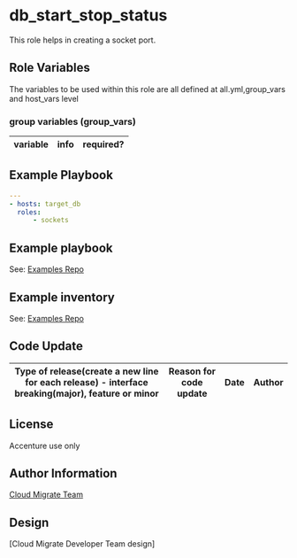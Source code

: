 # db_start_stop_status
This role helps in creating a socket port.

## Role Variables
The variables to be used within this role are all defined at all.yml,group_vars and host_vars level

### group variables (group_vars)
|variable|info|required?|
|---|---|---|


## Example Playbook
```yaml
---
- hosts: target_db
  roles:
      - sockets
```

## Example playbook
See: [Examples Repo](https://innersource.accenture.com/projects/IASC/repos/examples-sap-migration/sc06_export_import_ftp_mig_sourcesid_targetsid/ansible/playbooks/05_db_migration_export.yml)

## Example inventory
See: [Examples Repo](https://innersource.accenture.com/projects/IASC/repos/examples-sap-migration/browse/sc06_export_import_ftp_mig_sourcesid_targetsid/ansible/inventory/ansible/inventory)

## Code Update
|Type of release(create a new line for each release) - interface breaking(major), feature or minor |Reason for code update|Date|Author|
|---|---|---|---|


## License
Accenture use only

## Author Information
[Cloud Migrate Team](https://alm.accenture.com/wiki/display/IACHSTBU/SAP+Cloud+Migrate)

## Design
[Cloud Migrate Developer Team design]
